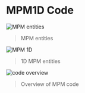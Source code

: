 # MPM1D Code

![MPM entities](img/mpm.png)
> MPM entities

![MPM 1D](img/mpm1d.png)
> 1D MPM entities

![code overview](img/mpm-code.png)
> Overview of MPM code